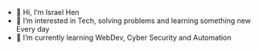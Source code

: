- 👋 Hi, I’m Israel Hen
- 👀 I’m interested in Tech, solving problems and learning something new Every day
- 🌱 I’m currently learning WebDev, Cyber Security and Automation 
